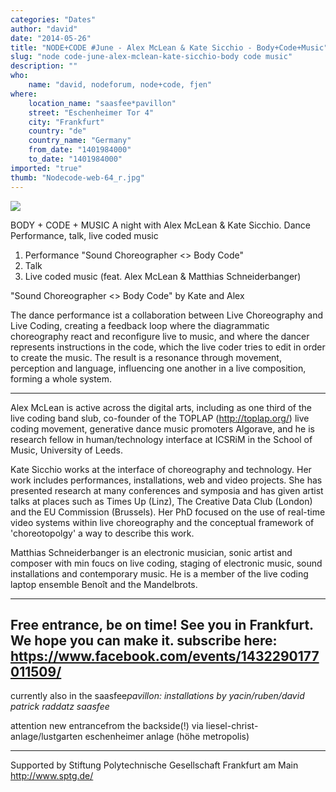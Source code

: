 ```yaml
---
categories: "Dates"
author: "david"
date: "2014-05-26"
title: "NODE+CODE #June - Alex McLean & Kate Sicchio - Body+Code+Music"
slug: "node code-june-alex-mclean-kate-sicchio-body code music"
description: ""
who: 
    name: "david, nodeforum, node+code, fjen"
where: 
    location_name: "saasfee*pavillon"
    street: "Eschenheimer Tor 4"
    city: "Frankfurt"
    country: "de"
    country_name: "Germany"
    from_date: "1401984000"
    to_date: "1401984000"
imported: "true"
thumb: "Nodecode-web-64_r.jpg"
---
```



![](Nodecode-web-64_r.jpg) 

BODY + CODE + MUSIC
A night with Alex McLean & Kate Sicchio.
Dance Performance, talk, live coded music

1) Performance "Sound Choreographer <> Body Code" 
2) Talk
3) Live coded music (feat. Alex McLean & Matthias Schneiderbanger) 

"Sound Choreographer <> Body Code" 
by Kate and Alex

The dance performance ist a collaboration between Live Choreography and Live Coding, creating a feedback loop where the diagrammatic choreography react and reconfigure live to music, and where the dancer represents instructions in the code, which the live coder tries to edit in order to create the music. The result is a resonance through movement, perception and language, influencing one another in a live composition, forming a whole system.

---
Alex McLean is active across the digital arts, including as one third of the live coding band slub, co-founder of the TOPLAP (http://toplap.org/) live coding movement, generative dance music promoters Algorave, and he is research fellow in human/technology interface at ICSRiM in the School of Music, University of Leeds.

Kate Sicchio works at the interface of choreography and technology. Her work includes performances, installations, web and video projects. She has presented research at many conferences and symposia and has given artist talks at places such as Times Up (Linz), The Creative Data Club (London) and the EU Commission (Brussels). Her PhD focused on the use of real-time video systems within live choreography and the conceptual framework of 'choreotopolgy' a way to describe this work.

Matthias Schneiderbanger is an electronic musician, sonic artist and composer with min foucs on live coding, staging of electronic music, sound installations and contemporary music. He is a member of the live coding laptop ensemble Benoît and the Mandelbrots.

---
Free entrance, be on time! See you in Frankfurt. We hope you can make it.
subscribe here:
https://www.facebook.com/events/1432290177011509/
---
currently also in the saasfee*pavillon:
installations by
yacin/ruben/david
patrick raddatz
saasfee*

attention new entrancefrom the backside(!)
via liesel-christ-anlage/lustgarten
eschenheimer anlage (höhe metropolis)


----

Supported by
Stiftung Polytechnische Gesellschaft Frankfurt am Main
http://www.sptg.de/